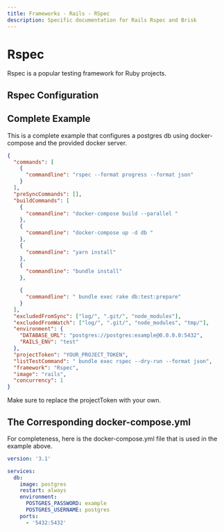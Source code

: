 ```yaml
---
title: Frameworks - Rails - RSpec
description: Specific documentation for Rails Rspec and Brisk
---
```


# Rspec

Rspec is a popular testing framework for Ruby projects.

## Rspec Configuration

## Complete Example

This is a complete example that configures a postgres db using docker-compose and the provided docker server.

```json
{
  "commands": [
    {
      "commandline": "rspec --format progress --format json"
    }
  ],
  "preSyncCommands": [],
  "buildCommands": [
    {
      "commandline": "docker-compose build --parallel "
    },
    {
      "commandline": "docker-compose up -d db "
    },
    {
      "commandline": "yarn install"
    },
    {
      "commandline": "bundle install"
    },

    {
      "commandline": " bundle exec rake db:test:prepare"
    }
  ],
  "excludedFromSync": ["log/", ".git/", "node_modules"],
  "excludedFromWatch": ["log/", ".git/", "node_modules", "tmp/"],
  "environment": {
    "DATABASE_URL": "postgres://postgres:example@0.0.0.0:5432",
    "RAILS_ENV": "test"
  },
  "projectToken": "YOUR_PROJECT_TOKEN",
  "listTestCommand": " bundle exec rspec --dry-run --format json",
  "framework": "Rspec",
  "image": "rails",
  "concurrency": 1
}
```

Make sure to replace the projectToken with your own.

## The Corresponding docker-compose.yml

For completeness, here is the docker-compose.yml file that is used in the example above.

```yml
version: '3.1'

services:
  db:
    image: postgres
    restart: always
    environment:
      POSTGRES_PASSWORD: example
      POSTGRES_USERNAME: postgres
    ports:
      - '5432:5432'
```
